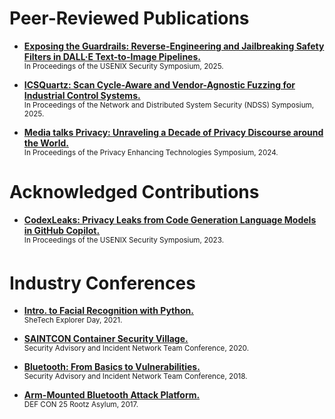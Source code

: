 # Peer-Reviewed Publications

- **[Exposing the Guardrails: Reverse-Engineering and Jailbreaking Safety Filters in DALL·E Text-to-Image Pipelines.](https://www.usenix.org/system/files/conference/usenixsecurity25/sec25cycle1-prepub-746-villa.pdf)** <br>
  <sup>In Proceedings of the USENIX Security Symposium, 2025.</sup>

- **[ICSQuartz: Scan Cycle-Aware and Vendor-Agnostic Fuzzing for Industrial Control Systems.](https://www.ndss-symposium.org/wp-content/uploads/2025-795-paper.pdf)** <br>
  <sup>In Proceedings of the Network and Distributed System Security (NDSS) Symposium, 2025.</sup>

- **[Media talks Privacy: Unraveling a Decade of Privacy Discourse around the World.](https://petsymposium.org/popets/2024/popets-2024-0109.pdf)** <br>
  <sup>In Proceedings of the Privacy Enhancing Technologies Symposium, 2024.</sup>

# Acknowledged Contributions

- **[CodexLeaks: Privacy Leaks from Code Generation Language Models in GitHub Copilot.](https://www.usenix.org/system/files/usenixsecurity23-niu.pdf)** <br>
  <sup>In Proceedings of the USENIX Security Symposium, 2023.</sup>

# Industry Conferences

- **[Intro. to Facial Recognition with Python.](https://www.shetechexplorer.com/workshop-utos-artificial-intelligence-and-machine-learning/)** <br>
  <sup>SheTech Explorer Day, 2021.</sup>

- **[SAINTCON Container Security Village.](https://github.com/corbanvilla/saintcon-container-village)** <br>
  <sup>Security Advisory and Incident Network Team Conference, 2020.</sup>

- **[Bluetooth: From Basics to Vulnerabilities.](https://www.youtube.com/watch?v=fAKizRuEQOw)** <br>
  <sup>Security Advisory and Incident Network Team Conference, 2018.</sup>

- **[Arm-Mounted Bluetooth Attack Platform.](https://www.youtube.com/watch?v=4o9nKWI0lXM)** <br>
  <sup>DEF CON 25 Rootz Asylum, 2017.</sup>
